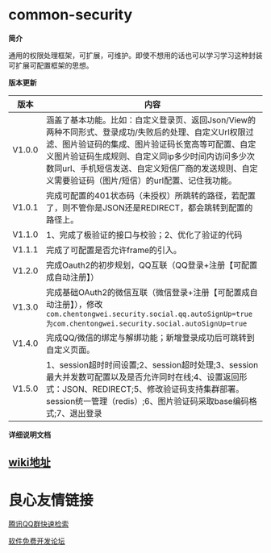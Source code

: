# common-security
**简介**

通用的权限处理框架，可扩展，可维护。即使不想用的话也可以学习学习这种封装可扩展可配置框架的思想。

**版本更新**

| 版本   | 内容                                                         |
| ------ | ------------------------------------------------------------ |
| V1.0.0 | 涵盖了基本功能。比如：自定义登录页、返回Json/View的两种不同形式、登录成功/失败后的处理、自定义Url权限过滤、图片验证码的集成、图片验证码长宽高等可配置、自定义图片验证码生成规则、自定义同ip多少时间内访问多少次数同url、手机短信发送、自定义短信厂商的发送规则、自定义需要验证码（图片/短信）的url配置、记住我功能。 |
| V1.0.1 | 完成可配置的401状态码（未授权）所跳转的路径，若配置了，则不管你是JSON还是REDIRECT，都会跳转到配置的路径上。 |
| V1.1.0 | 1、完成了极验证的接口与校验；2、优化了验证的代码             |
| V1.1.1 | 完成了可配置是否允许frame的引入。                            |
| V1.2.0 | 完成Oauth2的初步规划，QQ互联（QQ登录+注册【可配置成自动注册】） |
| V1.3.0 | 完成基础OAuth2的微信互联（微信登录+注册【可配置成自动注册】），修改`com.chentongwei.security.social.qq.autoSignUp=true为com.chentongwei.security.social.autoSignUp=true` |
| V1.4.0 | 完成QQ/微信的绑定与解绑功能；新增登录成功后可跳转到自定义页面。 |
| V1.5.0 | 1、session超时时间设置;2、session超时处理;3、session最大并发数可配置以及是否允许同时在线;4、设置返回形式：JSON、REDIRECT;5、修改验证码支持集群部署。session统一管理（redis）;6、图片验证码采取base编码格式;7、退出登录 |

**详细说明文档**

## [wiki地址](https://gitee.com/geekerdream/common-security/wikis/Introduce)



 # 良心友情链接

[腾讯QQ群快速检索](http://u.720life.cn/s/8cf73f7c)

[软件免费开发论坛](http://u.720life.cn/s/bbb01dc0)